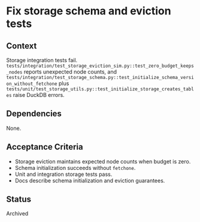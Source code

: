 # Fix storage schema and eviction tests

## Context
Storage integration tests fail.
`tests/integration/test_storage_eviction_sim.py::test_zero_budget_keeps_nodes`
reports unexpected node counts, and
`tests/integration/test_storage_schema.py::test_initialize_schema_version_without_fetchone`
plus `tests/unit/test_storage_utils.py::test_initialize_storage_creates_tables`
raise DuckDB errors.

## Dependencies
None.

## Acceptance Criteria
- Storage eviction maintains expected node counts when budget is zero.
- Schema initialization succeeds without `fetchone`.
- Unit and integration storage tests pass.
- Docs describe schema initialization and eviction guarantees.

## Status
Archived
